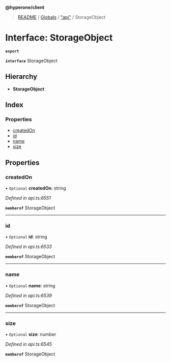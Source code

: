 **@hyperone/client**

> [README](../README.md) / [Globals](../globals.md) / ["api"](../modules/_api_.md) / StorageObject

# Interface: StorageObject

**`export`** 

**`interface`** StorageObject

## Hierarchy

* **StorageObject**

## Index

### Properties

* [createdOn](_api_.storageobject.md#createdon)
* [id](_api_.storageobject.md#id)
* [name](_api_.storageobject.md#name)
* [size](_api_.storageobject.md#size)

## Properties

### createdOn

• `Optional` **createdOn**: string

*Defined in api.ts:6551*

**`memberof`** StorageObject

___

### id

• `Optional` **id**: string

*Defined in api.ts:6533*

**`memberof`** StorageObject

___

### name

• `Optional` **name**: string

*Defined in api.ts:6539*

**`memberof`** StorageObject

___

### size

• `Optional` **size**: number

*Defined in api.ts:6545*

**`memberof`** StorageObject
